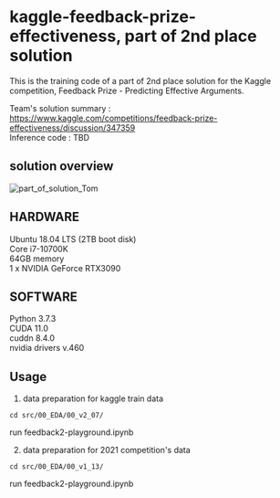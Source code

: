 # kaggle-feedback-prize-effectiveness, part of 2nd place solution
This is the training code of a part of 2nd place solution for the Kaggle competition, Feedback Prize - Predicting Effective Arguments.

Team's solution summary : https://www.kaggle.com/competitions/feedback-prize-effectiveness/discussion/347359  
Inference code : TBD

## solution overview
![part_of_solution_Tom](https://user-images.githubusercontent.com/10670302/186792541-904bfbf8-0ca6-4c1b-9222-7a6e089c6108.png)

## HARDWARE
Ubuntu 18.04 LTS (2TB boot disk)  
Core i7-10700K  
64GB memory  
1 x NVIDIA GeForce RTX3090  

## SOFTWARE
Python 3.7.3  
CUDA 11.0  
cuddn 8.4.0  
nvidia drivers v.460  


## Usage
1. data preparation for kaggle train data  
```
cd src/00_EDA/00_v2_07/
```
run feedback2-playground.ipynb

2. data preparation for 2021 competition's data  
```
cd src/00_EDA/00_v1_13/
```
run feedback2-playground.ipynb

